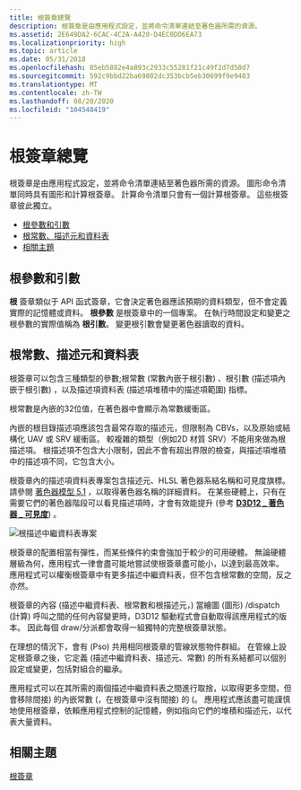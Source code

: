```yaml
---
title: 根簽章總覽
description: 根簽章是由應用程式設定，並將命令清單連結至著色器所需的資源。
ms.assetid: 2E649DA2-6CAC-4C2A-A420-D4EC0DD6EA73
ms.localizationpriority: high
ms.topic: article
ms.date: 05/31/2018
ms.openlocfilehash: 85eb5882e4a893c2933c55281f21c49f2d7d50d7
ms.sourcegitcommit: 592c9bbd22ba69802dc353bcb5eb30699f9e9403
ms.translationtype: MT
ms.contentlocale: zh-TW
ms.lasthandoff: 08/20/2020
ms.locfileid: "104548419"
---
```

# <a name="root-signatures-overview"></a>根簽章總覽

根簽章是由應用程式設定，並將命令清單連結至著色器所需的資源。 圖形命令清單同時具有圖形和計算根簽章。 計算命令清單只會有一個計算根簽章。 這些根簽章彼此獨立。

-   [根參數和引數](#root-parameters-and-arguments)
-   [根常數、描述元和資料表](#root-constants-descriptors-and-tables)
-   [相關主題](#related-topics)

## <a name="root-parameters-and-arguments"></a>根參數和引數

**根** 簽章類似于 API 函式簽章，它會決定著色器應該預期的資料類型，但不會定義實際的記憶體或資料。 **根參數** 是根簽章中的一個專案。 在執行時間設定和變更之根參數的實際值稱為 **根引數**。 變更根引數會變更著色器讀取的資料。

## <a name="root-constants-descriptors-and-tables"></a>根常數、描述元和資料表

根簽章可以包含三種類型的參數;根常數 (常數內嵌于根引數) 、根引數 (描述項內嵌于根引數) ，以及描述項資料表 (描述項堆積中的描述項範圍) 指標。

根常數是內嵌的32位值，在著色器中會顯示為常數緩衝區。

內嵌的根目錄描述項應該包含最常存取的描述元，但限制為 CBVs，以及原始或結構化 UAV 或 SRV 緩衝區。 較複雜的類型（例如2D 材質 SRV）不能用來做為根描述項。 根描述項不包含大小限制，因此不會有超出界限的檢查，與描述項堆積中的描述項不同，它包含大小。

根簽章內的描述項資料表專案包含描述元、HLSL 著色器系結名稱和可見度旗標。 請參閱 [著色器模型 5.1](/windows/desktop/direct3dhlsl/shader-model-5-1) ，以取得著色器名稱的詳細資料。 在某些硬體上，只有在需要它們的著色器階段可以看見描述項時，才會有效能提升 (參考 [**D3D12 \_ 著色器 \_ 可見度**](/windows/desktop/api/d3d12/ne-d3d12-d3d12_shader_visibility)) 。

![根描述中繼資料表專案](images/root-descriptor-table.png)

根簽章的配置相當有彈性，而某些條件約束會強加于較少的可用硬體。 無論硬體層級為何，應用程式一律會盡可能地嘗試使根簽章盡可能小，以達到最高效率。 應用程式可以權衡根簽章中有更多描述中繼資料表，但不包含根常數的空間，反之亦然。

根簽章的內容 (描述中繼資料表、根常數和根描述元，) 當繪圖 (圖形) /dispatch (計算) 呼叫之間的任何內容變更時，D3D12 驅動程式會自動取得該應用程式的版本。 因此每個 draw/分派都會取得一組獨特的完整根簽章狀態。

在理想的情況下，會有 (Pso) 共用相同根簽章的管線狀態物件群組。 在管線上設定根簽章之後，它定義 (描述中繼資料表、描述元、常數) 的所有系結都可以個別設定或變更，包括對組合的繼承。

應用程式可以在其所需的兩個描述中繼資料表之間進行取捨，以取得更多空間，但會移除間接) 的內嵌常數 (，在根簽章中沒有間接) 的 (。 應用程式應該盡可能謹慎地使用根簽章，依賴應用程式控制的記憶體，例如指向它們的堆積和描述元，以代表大量資料。

## <a name="related-topics"></a>相關主題

<dl> <dt>

[根簽章](root-signatures.md)
</dt> </dl>

 

 